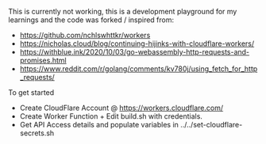This is currently not working, this is a development playground for my learnings and the code was forked / inspired from:

- https://github.com/nchlswhttkr/workers
- https://nicholas.cloud/blog/continuing-hijinks-with-cloudflare-workers/
- https://withblue.ink/2020/10/03/go-webassembly-http-requests-and-promises.html
- https://www.reddit.com/r/golang/comments/kv780j/using_fetch_for_http_requests/

To get started

- Create CloudFlare Account @ https://workers.cloudflare.com/
- Create Worker Function + Edit build.sh with credentials.
- Get API Access details and populate variables in ../../set-cloudflare-secrets.sh
